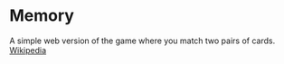 # Memory

A simple web version of the game where you match two pairs of cards. [Wikipedia](<https://en.wikipedia.org/wiki/Concentration_(card_game)>)
